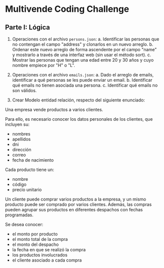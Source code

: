 # Multivende Coding Challenge

## Parte I: Lógica

1. Operaciones con el archivo `persons.json`:
    a. Identificar las personas que no contengan el campo "address" y clonarlos en un nuevo arreglo.
    b. Ordenar este nuevo arreglo de forma ascendente por el campo "name" y mostrarlo a través de una interfaz web (sin usar el método sort).
    c. Mostrar las personas que tengan una edad entre 20 y 30 años y cuyo nombre empiece por "H" o "L".

2. Operaciones con el archivo `emails.json`:
    a. Dado el arreglo de emails, identificar a qué personas se les puede enviar un email.
    b. Identificar qué emails no tienen asociada una persona.
    c. Identificar qué emails no son válidos.

3. Crear Modelo entidad relación, respecto del siguiente enunciado:

Una empresa vende productos a varios clientes.

Para ello, es necesario conocer los datos personales de los clientes, que incluyen su:
- nombres
- apellidos
- dni
- dirección
- correo
- fecha de nacimiento

Cada producto tiene un:
- nombre
- código
- precio unitario

Un cliente puede comprar varios productos a la empresa, y un mismo producto puede ser comprado por varios clientes. Además, las compras pueden agrupar sus productos en diferentes despachos con fechas programadas.

Se desea conocer:
- el monto por producto
- el monto total de la compra
- el monto del despacho
- la fecha en que se realizó la compra
- los productos involucrados
- el cliente asociado a cada compra
